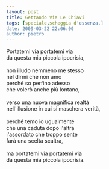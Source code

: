 ```yaml
---
layout: post
title: Gettando Via Le Chiavi
tags: [speciale,scheggia d'essenza,]
date: 2009-03-22 22:06:00
author: pietro
---
```

Portatemi via portatemi via<br/>da questa mia piccola ipocrisia,<br/><br/>non illudo nemmeno me stesso<br/>nel dirmi che non amo<br/>perché so perfino adesso<br/>che volerò anche più lontano,<br/><br/>verso una nuova magnifica realtà<br/>nell'illusione in cui si maschera verità,<br/><br/>perché temo io ugualmente<br/>che una caduta dopo l'altra<br/>l'assordato che troppo sente<br/>farà una scelta scaltra,<br/><br/>ma portatemi via portatemi via<br/>da questa mia piccola ipocrisia.

